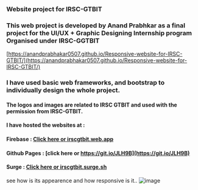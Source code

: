 ### Website project for IRSC-GTBIT 
### This web project is developed by Anand Prabhkar as a final project for the UI/UX + Graphic Designing Internship program Organised under IRSC-GGTBIT
[https://anandprabhakar0507.github.io/Responsive-website-for-IRSC-GTBIT/](https://anandprabhakar0507.github.io/Responsive-website-for-IRSC-GTBIT/)
### I have used basic web frameworks, and bootstrap to individually design the whole project.

#### The logos and images are related to IRSC GTBIT and used with the permission from IRSC-GTBIT.

#### I have hosted the websites at :
#### Firebase : [Click here or irscgtbit.web.app](https://irscgtbit.web.app)
#### Github Pages : [click here or https://git.io/JLH9B](https://git.io/JLH9B)
#### Surge : [Click here or irscgtbit.surge.sh](https://irscgtbit.surge.sh)

see how is its appearence and how responsive is it..
![image](https://github.com/anandprabhakar0507/Responsive-website-for-IRSC-GTBIT/blob/main/irscgtbit.gif?raw=true)
